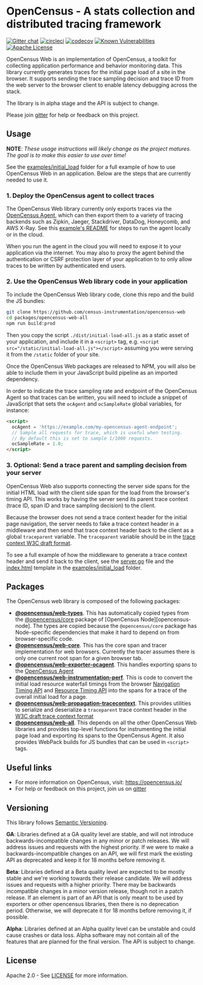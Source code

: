 # OpenCensus - A stats collection and distributed tracing framework
[![Gitter chat][gitter-image]][gitter-url]
[![circleci][circleci-image]][circleci-url]
[![codecov][codecov-image]][codecov-url]
[![Known Vulnerabilities][snyk-image]][snyk-url]
[![Apache License][license-image]][license-url]

OpenCensus Web is an implementation of OpenCensus, a toolkit for collecting
application performance and behavior monitoring data. This library currently
generates traces for the initial page load of a site in the browser. It supports
sending the trace sampling decision and trace ID from the web server to the
browser client to enable latency debugging across the stack.

The library is in alpha stage and the API is subject to change.

Please join [gitter][gitter-url] for help or feedback on this project.

## Usage

**NOTE**: *These usage instructions will likely change as the project matures.
The goal is to make this easier to use over time!*

See the [examples/initial_load][examples-initial-load-url] folder for a full
example of how to use OpenCensus Web in an application. Below are
the steps that are currently needed to use it.

### 1. Deploy the OpenCensus agent to collect traces

The OpenCensus Web library currently only exports traces via the
[OpenCensus Agent][oc-agent-url], which can then export them to a variety of
tracing backends such as Zipkin, Jaeger, Stackdriver, DataDog, Honeycomb,
and AWS X-Ray. See this [example's README][initial-load-example-url]
for steps to run the agent locally or in the cloud.

When you run the agent in the cloud you will need to expose it to your
application via the internet. You may also to proxy the agent behind the
authentication or CSRF protection layer of your application to to only allow
traces to be written by authenticated end users.

### 2. Use the OpenCensus Web library code in your application

To include the OpenCensus Web library code, clone this repo and the build the JS
bundles:
```bash
git clone https://github.com/census-instrumentation/opencensus-web
cd packages/opencensus-web-all
npm run build:prod
```

Then you copy the script `./dist/initial-load-all.js` as a static asset
of your application, and include it in a `<script>` tag, e.g. 
`<script src="/static/initial-load-all.js"></script>` assuming you were serving
it from the `/static` folder of your site.

Once the OpenCensus Web packages are released to NPM, you will also be able to
include them in your JavaScript build pipeline as an imported dependency.

In order to indicate the trace sampling rate and endpoint of the OpenCensus 
Agent so that traces can be written, you will need to include a snippet of 
JavaScript that sets the `ocAgent` and `ocSampleRate` global variables, 
for instance:

```html
<script>
  ocAgent = 'https://example.com/my-opencensus-agent-endpoint';
  // Sample all requests for trace, which is useful when testing.
  // By default this is set to sample 1/1000 requests.
  ocSampleRate = 1.0; 
</script>
```

### 3. Optional: Send a trace parent and sampling decision from your server

OpenCensus Web also supports connecting the server side spans for the initial
HTML load with the client side span for the load from the browser's timing API.
This works by having the server send its parent trace context (trace ID, span ID
and trace sampling decision) to the client.

Because the browser does not send a trace context header for the initial page
navigation, the server needs to fake a trace context header in a middleware and
then send that trace context header back to the client as a global `traceparent`
variable. The `traceparent` variable should be in the
[trace context W3C draft format][trace-context-url].

To see a full example of how the middleware to generate a trace context header
and send it back to the client, see the
[server.go][initial-load-example-server-go] file and the 
[index.html][initial-load-example-index-html] template in the
[examples/initial_load][initial-load-example-url] folder.

## Packages

The OpenCensus web library is composed of the following packages:

- **[@opencensus/web-types][package-web-types]**. This has automatically copied types from the [@opencensus/core][package-core] package of [OpenCensus Node][opencensus-node]. The types are copied because the `@opencensus/core` package has Node-specific dependencies that make it hard to depend on from browser-specific code.
- **[@opencensus/web-core][package-web-core]**. This has the core span and tracer implementation for web browsers. Currently the tracer assumes there is only one current root span for a given browser tab.
- **[@opencensus/web-exporter-ocagent][package-web-exporter-ocagent]**. This handles exporting spans to the [OpenCensus Agent][opencensus-service-url]
- **[@opencensus/web-instrumentation-perf][package-web-instrumentation-perf]**. This is code to convert the initial load resource waterfall timings from the browser [Navigation Timing API][navigation-timing-url] and [Resource Timing API][resource-timing-url] into  the spans for a trace of the overall initial load for a page.
- **[@opencensus/web-propagation-tracecontext][package-web-propagation-tracecontext]**. This provides utilities to serialize and deserialize a `traceparent` trace context header in the [W3C draft trace context format][trace-context-url]
- **[@opencensus/web-all][package-web-all]**. This depends on all the other OpenCensus Web libraries and provides top-level functions for instrumenting the initial page load and exporting its spans to the OpenCensus Agent. It also provides WebPack builds for JS bundles that can be used in `<script>` tags.

## Useful links
- For more information on OpenCensus, visit: <https://opencensus.io/>
- For help or feedback on this project, join us on [gitter][gitter-url]

## Versioning

This library follows [Semantic Versioning][semver-url].

**GA**: Libraries defined at a GA quality level are stable, and will not introduce
backwards-incompatible changes in any minor or patch releases. We will address issues and requests
with the highest priority. If we were to make a backwards-incompatible changes on an API, we will
first mark the existing API as deprecated and keep it for 18 months before removing it.

**Beta**: Libraries defined at a Beta quality level are expected to be mostly stable and we're
working towards their release candidate. We will address issues and requests with a higher priority.
There may be backwards incompatible changes in a minor version release, though not in a patch
release. If an element is part of an API that is only meant to be used by exporters or other
opencensus libraries, then there is no deprecation period. Otherwise, we will deprecate it for 18
months before removing it, if possible.

**Alpha**: Libraries defined at an Alpha quality level can be unstable and could cause crashes or data loss. Alpha software may not contain all of the features that are planned for the final version. The API is subject to change.

## License

Apache 2.0 - See [LICENSE][license-url] for more information.

[circleci-image]: https://circleci.com/gh/census-instrumentation/opencensus-web.svg?style=shield
[circleci-url]: https://circleci.com/gh/census-instrumentation/opencensus-web
[codecov-image]: https://codecov.io/gh/census-instrumentation/opencensus-web/branch/master/graph/badge.svg
[codecov-url]: https://codecov.io/gh/census-instrumentation/opencensus-web
[examples-initial-load-url]: https://github.com/census-instrumentation/opencensus-web/tree/master/examples/initial_load
[gitter-image]: https://badges.gitter.im/census-instrumentation/lobby.svg
[gitter-url]: https://gitter.im/census-instrumentation/lobby?utm_source=badge&utm_medium=badge&utm_campaign=pr-badge&utm_content=badge
[initial-load-example-index-html]: https://github.com/census-instrumentation/opencensus-web/blob/master/examples/initial_load/index.html
[initial-load-example-server-go]: https://github.com/census-instrumentation/opencensus-web/blob/master/examples/initial_load/server.go
[initial-load-example-url]: https://github.com/census-instrumentation/opencensus-web/tree/master/examples/initial_load
[license-image]: https://img.shields.io/badge/license-Apache_2.0-green.svg?style=flat
[license-url]: https://github.com/census-instrumentation/opencensus-web/blob/master/LICENSE
[navigation-timing-url]: https://www.w3.org/TR/navigation-timing-2/
[oc-agent-url]: https://github.com/census-instrumentation/opencensus-service
[opencensus-node-url]: https://github.com/census-instrumentation/opencensus-node
[opencensus-service-url]: https://github.com/census-instrumentation/opencensus-service
[package-core]: https://github.com/census-instrumentation/opencensus-node/tree/master/packages/opencensus-core
[package-web-all]: https://github.com/census-instrumentation/opencensus-web/tree/master/packages/opencensus-web-all
[package-web-core]: https://github.com/census-instrumentation/opencensus-web/tree/master/packages/opencensus-web-core
[package-web-exporter-ocagent]: https://github.com/census-instrumentation/opencensus-web/tree/master/packages/opencensus-web-exporter-ocagent
[package-web-instrumentation-perf]: https://github.com/census-instrumentation/opencensus-web/tree/master/packages/opencensus-web-instrumentation-perf
[package-web-propagation-tracecontext]: https://github.com/census-instrumentation/opencensus-web/tree/master/packages/opencensus-web-propagation-tracecontext
[package-web-types]: https://github.com/census-instrumentation/opencensus-web/tree/master/packages/opencensus-web-types
[resource-timing-url]: https://www.w3.org/TR/resource-timing-2/
[semver-url]: http://semver.org/
[snyk-image]: https://snyk.io/test/github/census-instrumentation/opencensus-web/badge.svg?style=flat
[snyk-url]: https://snyk.io/test/github/census-instrumentation/opencensus-web
[trace-context-url]: https://www.w3.org/TR/trace-context/
